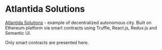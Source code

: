 # Atlantida Solutions
[Atlantida Solutions](https://atlantida-solutions.herokuapp.com) - example of decentralized autonomous city. Built on Ethereum platform via smart contracts using Truffle, React.js, Redux.js and Semantic UI.

Only smart contracts are presented here.

